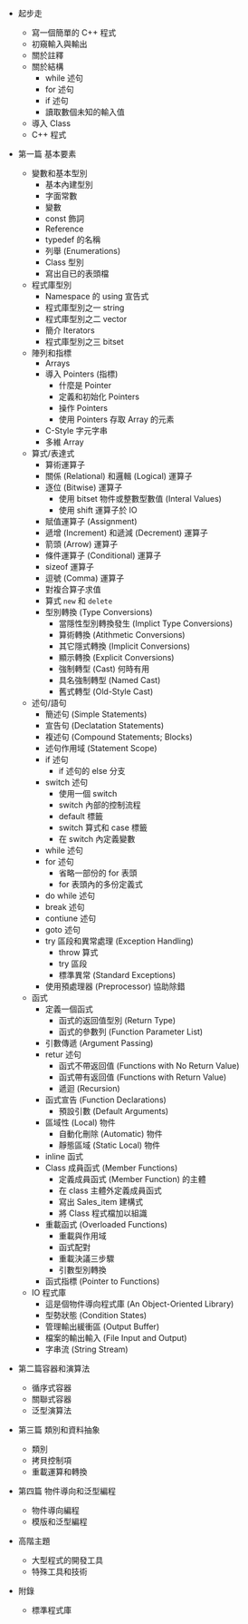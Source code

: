
- 起步走
  - 寫一個簡單的 C++ 程式
  - 初窺輸入與輸出
  - 關於註釋
  - 關於結構
    - while 述句
    - for 述句
    - if 述句
    - 讀取數個未知的輸入值
  - 導入 Class
  - C++ 程式

- 第一篇 基本要素
  - 變數和基本型別
    - 基本內建型別
    - 字面常數
    - 變數
    - const 飾詞
    - Reference
    - typedef 的名稱
    - 列舉 (Enumerations)
    - Class 型別
    - 寫出自已的表頭檔
  - 程式庫型別
    - Namespace 的 using 宣告式
    - 程式庫型別之一 string
    - 程式庫型別之二 vector
    - 簡介 Iterators
    - 程式庫型別之三 bitset
  - 陣列和指標
    - Arrays
    - 導入 Pointers (指標)
      - 什麼是 Pointer
      - 定義和初始化 Pointers
      - 操作 Pointers
      - 使用 Pointers 存取 Array 的元素
    - C-Style 字元字串
    - 多維 Array
  - 算式/表達式
    - 算術運算子
    - 關係 (Relational) 和邏輯 (Logical) 運算子
    - 逐位 (Bitwise) 運算子
      - 使用 bitset 物件或整數型數值 (Interal Values)
      - 使用 shift 運算子於 IO
    - 賦值運算子 (Assignment)
    - 遞增 (Increment) 和遞減 (Decrement) 運算子
    - 箭頭 (Arrow) 運算子
    - 條件運算子 (Conditional) 運算子
    - sizeof 運算子
    - 逗號 (Comma) 運算子
    - 對複合算子求值
    - 算式 `new` 和 `delete`
    - 型別轉換 (Type Conversions)
      - 當隱性型別轉換發生 (Implict Type Conversions)
      - 算術轉換 (Atithmetic Conversions)
      - 其它隱式轉換 (Implicit Conversions)
      - 顯示轉換 (Explicit Conversions)
      - 強制轉型 (Cast) 何時有用
      - 具名強制轉型 (Named Cast)
      - 舊式轉型 (Old-Style Cast)
  - 述句/語句
    - 簡述句 (Simple Statements)
    - 宣告句 (Declatation Statements)
    - 複述句 (Compound Statements; Blocks)
    - 述句作用域 (Statement Scope)
    - if 述句
      - if 述句的 else 分支
    - switch 述句
      - 使用一個 switch
      - switch 內部的控制流程
      - default 標籤
      - switch 算式和 case 標籤
      - 在 switch 內定義變數
    - while 述句
    - for 述句
      - 省略一部份的 for 表頭
      - for 表頭內的多份定義式
    - do while 述句
    - break 述句
    - contiune 述句
    - goto 述句
    - try 區段和異常處理 (Exception Handling)
      - throw 算式
      - try 區段
      - 標準異常 (Standard Exceptions)
    - 使用預處理器 (Preprocessor) 協助除錯
  - 函式
    - 定義一個函式
      - 函式的返回值型別 (Return Type)
      - 函式的參數列 (Function Parameter List)
    - 引數傳遞 (Argument Passing)
    - retur 述句
      - 函式不帶返回值 (Functions with No Return Value)
      - 函式帶有返回值 (Functions with Return Value)
      - 遞迴 (Recursion)
    - 函式宣告 (Function Declarations)
      - 預設引數 (Default Arguments)
    - 區域性 (Local) 物件
      - 自動化刪除 (Automatic) 物件
      - 靜態區域 (Static Local) 物件
    - inline 函式
    - Class 成員函式 (Member Functions)
      - 定義成員函式 (Member Function) 的主體
      - 在 class 主體外定義成員函式
      - 寫出 Sales_item 建構式
      - 將 Class 程式檔加以組識
    - 重載函式 (Overloaded Functions)
      - 重載與作用域
      - 函式配對
      - 重載決議三步驟
      - 引數型別轉換
    - 函式指標 (Pointer to Functions)
  - IO 程式庫
    - 這是個物件導向程式庫 (An Object-Oriented Library)
    - 型勢狀態 (Condition States)
    - 管理輸出緩衝區 (Output Buffer)
    - 檔案的輸出輸入 (File Input and Output)
    - 字串流 (String Stream)

- 第二篇容器和演算法
  - 循序式容器
  - 關聯式容器
  - 泛型演算法

- 第三篇 類別和資料抽象
  - 類別
  - 拷貝控制項
  - 重載運算和轉換

- 第四篇 物件導向和泛型編程
  - 物件導向編程
  - 模版和泛型編程

- 高階主題
  - 大型程式的開發工具
  - 特殊工具和技術

- 附錄
  - 標準程式庫